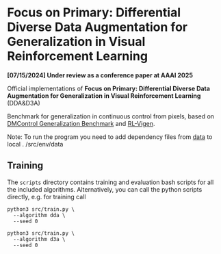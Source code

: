 # Focus on Primary: Differential Diverse Data Augmentation for Generalization in Visual Reinforcement Learning

**[07/15/2024] Under review as a conference paper at AAAI 2025**

Official implementations of 
**Focus on Primary: Differential Diverse Data Augmentation for Generalization in Visual Reinforcement Learning** (DDA&D3A)

Benchmark for generalization in continuous control from pixels, based on [DMControl Generalization Benchmark](https://github.com/nicklashansen/dmcontrol-generalization-benchmark) and [RL-Vigen](https://github.com/gemcollector/RL-ViGen).

Note: To run the program you need to add dependency files from [data](https://github.com/gemcollector/TLDA/tree/master/src/env/data) to local . /src/env/data
## Training 

The `scripts` directory contains training and evaluation bash scripts for all the included algorithms. Alternatively, you can call the python scripts directly, e.g. for training call

```
python3 src/train.py \
  --algorithm dda \
  --seed 0
```
```
python3 src/train.py \
  --algorithm d3a \
  --seed 0
```
